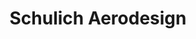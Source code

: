 ---
title: Schulich Aerodesign
description: 
bg_image: images/about/202021-group-council-1-banner.jpg
logo: images/teams/schulich-aerodesign/schulich-aerodesign.png
layout: team
subtitle: 
president:
  name: 
  title: 
  bio_img: "/images/teams/team-1.jpg"
  email: "ucaerodesign@gmail.com"
social:
  website: 'http://www.schulichaerodesign.ca/'
  facebook: 'https://www.facebook.com/SchulichAeroDesign'
  twitter: ''
  instagram: 'http://www.schulichaerodesign.ca/wp-content/uploads/2019/10/Active-Instagram-2-icon.png'
  linkedin: ''
  youtube: ''
draft: true
---